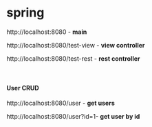 # spring
<p>http://localhost:8080 - <strong>main</strong></p>
<p>http://localhost:8080/test-view - <strong>view controller</strong></p>
<p>http://localhost:8080/test-rest - <strong>rest controller</strong></p>
<br>
<h4>User CRUD</h4>
<p>http://localhost:8080/user - <strong>get users</strong></p>
<p>http://localhost:8080/user?id=1- <strong>get user by id</strong></p>